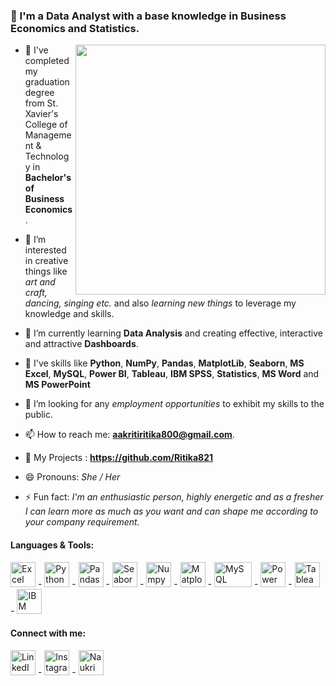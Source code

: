 


### 👋 I'm a Data Analyst with a base knowledge in Business Economics and Statistics.

<img align="right"  width="400" src="https://i.pinimg.com/736x/97/d4/4b/97d44b6c72d9ee592a504e1e12d223d6.jpg">

- 🏫 I've completed my graduation degree from St. Xavier's College of Management & Technology in **Bachelor's of Business Economics**.
  
- 👀 I’m interested in creative things like *art and craft, dancing, singing etc.* and also *learning new things* to leverage my knowledge and skills.
  
- 🌱 I’m currently learning **Data Analysis** and creating effective, interactive and attractive **Dashboards**.

- 📑 I've skills like **Python**, **NumPy**, **Pandas**, **MatplotLib**, **Seaborn**, **MS Excel**, **MySQL**, **Power BI**, **Tableau**, **IBM SPSS**, **Statistics**, **MS Word** and **MS PowerPoint**
  
- 💞️ I’m looking for any *employment opportunities* to exhibit my skills to the public.
  
- 📫 How to reach me: **aakritiritika800@gmail.com**.

- 🧾 My Projects : **https://github.com/Ritika821**
  
- 😄 Pronouns: *She / Her*
  
- ⚡ Fun fact: *I'm an enthusiastic person, highly energetic and as a fresher I can learn more as much as you want and can shape me according to your company requirement.*


#### Languages & Tools:
<p align="left">
<a herf="https://www.microsoft.com/en-in/microsoft-365/p/excel/cfq7ttc0hr4r" target="blank"><img align="centre" src="https://upload.wikimedia.org/wikipedia/commons/thumb/7/73/Microsoft_Excel_2013-2019_logo.svg/1200px-Microsoft_Excel_2013-2019_logo.svg.png" alt="Excel" width="40" height="40" />
</a> 
- <a herf="https://www.python.org/" target="blank"><img align="centre" src="https://cdn-icons-png.flaticon.com/512/5968/5968350.png" alt="Python" width="40" height="40" /> 
</a>
- <a herf="https://pandas.pydata.org/" target="blank"><img align="centre" src="https://encrypted-tbn0.gstatic.com/images?q=tbn:ANd9GcTCpCB6Du8H6Lrm5WIbDcdW59uqoSiL-eeTlw&s" alt="Pandas" width="40" height="40" /> 
</a>
- <a herf="https://seaborn.pydata.org/" target="blank"><img align="centre" src="https://seaborn.pydata.org/_images/logo-mark-lightbg.svg" alt="Seaborn" width="40" height="40" /> 
</a>
- <a herf="https://numpy.org/" target="blank"><img align="centre" src="https://encrypted-tbn0.gstatic.com/images?q=tbn:ANd9GcQJxemkRrkkw2UJqMSjLPuzZEASP6DJSoEW2Q&s" alt="Numpy" width="40" height="40" /> 
</a>
- <a herf="https://matplotlib.org/" target="blank"><img align="centre" src="https://upload.wikimedia.org/wikipedia/commons/thumb/8/84/Matplotlib_icon.svg/1200px-Matplotlib_icon.svg.png" alt="Matplotlib" width="40" height="40" /> 
</a>
- <a herf="https://www.mysql.com/" target="blank"><img align="centre" src="https://static-00.iconduck.com/assets.00/mysql-original-wordmark-icon-2048x1064-jfbaqrzh.png" alt="MySQL" width="60" height="40" /> 
</a>
- <a herf="https://www.microsoft.com/en-us/power-platform/products/power-bi" target="blank"><img align="centre" src="https://static-00.iconduck.com/assets.00/power-bi-icon-384x512-bujnuaon.png" alt="Power BI" width="40" height="40" /> 
</a>
- <a herf="https://www.tableau.com/" target="blank"><img align="centre" src="https://cdn.iconscout.com/icon/free/png-256/free-tableau-icon-download-in-svg-png-gif-file-formats--software-logo-freebies-pack-logos-icons-4489897.png" alt="Tableau" width="40" height="40" /> 
</a>
- <a herf="https://www.ibm.com/spss" target="blank"><img align="centre" src="https://e7.pngegg.com/pngimages/291/81/png-clipart-e-logo-spss-modeler-ibm-data-analysis-statistics-ibm-blue-text-thumbnail.png" alt="IBM SPSS" width="40" height="40" /> 
</a>
</p>


#### Connect with me:
<p align="left">
<a herf="https://www.linkedin.com/in/ritika-data-analyst/" target="blank"><img align="centre" src="https://cdn1.iconfinder.com/data/icons/logotypes/32/circle-linkedin-512.png" alt="LinkedIn" width="40" height="40" />
</a>
- <a herf="https://www.instagram.com/ritika_singh141/?hl=en" target="blank"><img align="centre" src="https://upload.wikimedia.org/wikipedia/commons/thumb/a/a5/Instagram_icon.png/1200px-Instagram_icon.png" alt="Instagram" width="40" height="40" />
</a>
- <a herf="https://www.naukri.com/mnjuser/profile?id=&altresid" target="blank"><img align="centre" src="https://play-lh.googleusercontent.com/76gEFhQto5xMHr2Qf8nWLvm1s0O60clhkwHvxQDSeI3hthf7Zs05JJQeyg5H347DGQ" alt="Naukri" width="40" height="40" />
</a>
</p>
